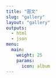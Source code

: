 ```yaml
---
title: "圖文"
slug: "gallery"
layout: "gallery"
outputs:
  - html
  - json
menu:
  main:
    weight: 25
    params:
      icon: album
---
```

